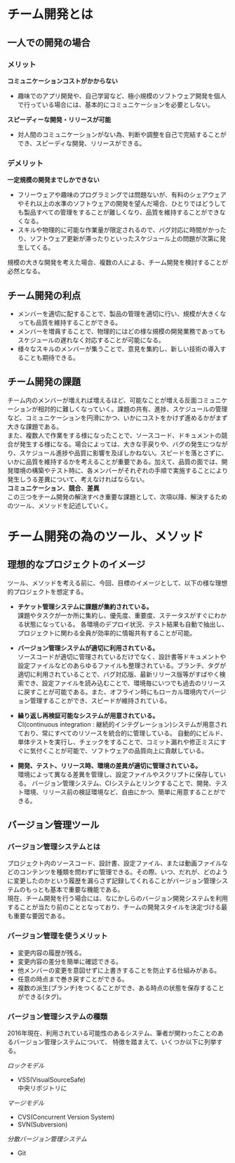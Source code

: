 # チーム開発とは   

## 一人での開発の場合
### メリット
**コミュニケーションコストがかからない**   
* 趣味でのアプリ開発や、自己学習など、極小規模のソフトウェア開発を個人で行っている場合には、基本的にコミュニケーションを必要としない。

**スピーディーな開発・リリースが可能**
* 対人間のコミュニケーションがない為、判断や調整を自己で完結することができ、スピーディな開発、リリースができる。

### デメリット
**一定規模の開発までしかできない**  
* フリーウェアや趣味のプログラミングでは問題ないが、有料のシェアウェアやそれ以上の水準のソフトウェアの開発を望んだ場合、ひとりではどうしても製品すべての管理をすることが難しくなり、品質を維持することができなくなる。
* スキルや物理的に可能な作業量が限定されるので、バグ対応に時間がかったり、ソフトウェア更新が滞ったりといったスケジュール上の問題が次第に発生してくる。

規模の大きな開発を考えた場合、複数の人による、チーム開発を検討することが必然となる。


## チーム開発の利点
* メンバーを適切に配することで、製品の管理を適切に行い、規模が大きくなっても品質を維持することができる。
* メンバーを増員することで、物理的にはどの様な規模の開発業務であってもスケジュールの遅れなく対応することが可能になる。
* 様々なスキルのメンバーが集うことで、意見を集約し、新しい技術の導入することも期待できる。

## チーム開発の課題
チーム内のメンバーが増えれば増えるほど、可能なことが増える反面コミュニケーションが相対的に難しくなっていく。課題の共有、進捗、スケジュールの管理など、コミュニケーションを円滑にかつ、いかにコストをかけず進めるかがまず大きな課題である。  
また、複数人で作業をする様になったことで、ソースコード、ドキュメントの競合が発生する様になる。場合によっては、大きな手戻りや、バグの発生につながり、スケジュール進捗や品質に影響を及ぼしかねない。スピードを落とさずに、いかに品質を維持するかを考えることが重要である。加えて、品質の面では、開発環境の構築やテスト時に、各メンバーがそれぞれの手順で実施することにより発生しうる差異について、考えなければならない。  
**コミュニケーション**、**競合**、**差異**  
この三つをチーム開発の解決すべき重要な課題として、次項以降、解決するためのツール、メソッドを記述していく。

# チーム開発の為のツール、メソッド

## 理想的なプロジェクトのイメージ

ツール、メソッドを考える前に、今回、目標のイメージとして、以下の様な理想的プロジェクトを想定する。

* **チケット管理システムに課題が集約されている。**  
課題やタスクが一か所に集約し、優先度、重要度、ステータスがすぐにわかる状態になっている。
各環境のデプロイ状況、テスト結果も自動で抽出し、プロジェクトに関わる全員が効率的に情報共有することが可能。

* **バージョン管理システムが適切に利用されている。**  
ソースコードが適切に管理されているだけでなく、設計書等ドキュメントや設定ファイルなどのあらゆるファイルも整理されている。ブランチ、タグが適切に利用されていることで、バグ対応版、最新リリース版等がすばやく検索でき、設定ファイルを読み込むことで、環境毎にいつでも過去のリリースに戻すことが可能である。また、オフライン時にもローカル環境内でバージョン管理することができ、スピードが維持されている。

* **繰り返し再検証可能なシステムが用意されている。**  
CI(continuous integration : 継続的インテグレーション)システムが用意されており、常にすべてのリソースを統合的に管理している。
自動的にビルド、単体テストを実行し、チェックをすることで、コミット漏れや修正ミスにすぐに気付くことが可能で、ソフトウェアの品質向上に貢献している。

* **開発、テスト、リリース時、環境の差異が適切に管理されている。**  
環境によって異なる差異を管理し、設定ファイルやスクリプトに保存している。
バージョン管理システム、CIシステムとリンクすることで、開発、テスト環境、リリース前の検証環境など、自由にかつ、簡単に用意することができる。

## バージョン管理ツール

### バージョン管理システムとは  
プロジェクト内のソースコード、設計書、設定ファイル、または動画ファイルなどのコンテンツを種類を問わずに管理できる。その際、いつ、だれが、どのように変更したのかという履歴を漏らさず記録してくれることがバージョン管理システムのもっとも基本で重要な機能である。  
現在、チーム開発を行う場合には、なにかしらのバージョン開発システムを利用することが当たり前のこととなっており、チームの開発スタイルを決定づける最も重要な要因である。

### バージョン管理を使うメリット
* 変更内容の履歴が残る。
* 変更内容の差分を簡単に確認できる。
* 他メンバーの変更を意図せずに上書きすることを防止する仕組みがある。
* 任意の時点まで巻き戻すことができる。
* 複数の派生(ブランチ)をつくることができ、ある時点の状態を保存することができる(タグ)。

### バージョン管理システムの種類
2016年現在、利用されている可能性のあるシステム、筆者が関わったことのあるバージョン管理システムについて、
特徴を踏まえて、いくつか以下に列挙する。  

*ロックモデル*  
* VSS(VisualSourceSafe)  
中央リポジトリに

*マージモデル*
* CVS(Concurrent Version System)
* SVN(Subversion)

*分散バージョン管理システム*
* Git
